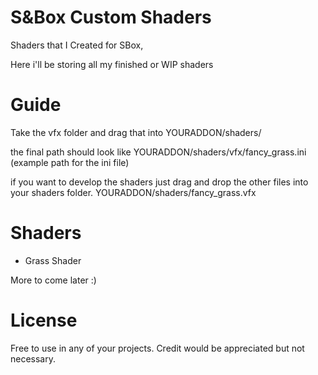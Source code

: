 # S&Box Custom Shaders
Shaders that I Created for SBox,

Here i'll be storing all my finished or WIP shaders

# Guide

Take the vfx folder and drag that into YOURADDON/shaders/

the final path should look like YOURADDON/shaders/vfx/fancy_grass.ini (example path for the ini file)

if you want to develop the shaders just drag and drop the other files into your shaders folder.
YOURADDON/shaders/fancy_grass.vfx

# Shaders
- Grass Shader

More to come later :)

# License
Free to use in any of your projects. Credit would be appreciated but not necessary.
